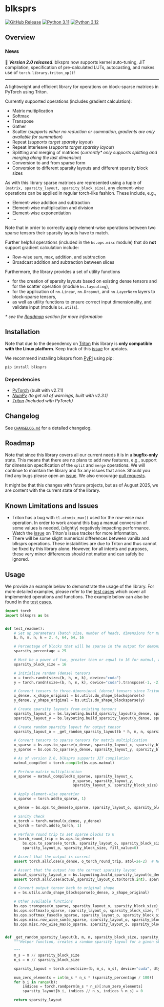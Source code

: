 # blksprs

[![GitHub Release](https://img.shields.io/github/v/release/FelixSchoen/blksprs?include_prereleases&label=Latest%20Release)](https://github.com/FelixSchoen/blksprs/releases)
[![Python 3.11](https://img.shields.io/badge/Python%20Version-3.11-blue)](https://www.python.org/downloads/release/python-3119/)
[![Python 3.12](https://img.shields.io/badge/Python%20Version-3.12-blue)](https://www.python.org/downloads/release/python-31210/)

## Overview

### News

🎉 ***Version 2.0 released***. blksprs now supports kernel auto-tuning, JIT compilation, specification of pre-calculated
LUTs, autocasting, and makes use of `torch.library.triton_op()`!

---

A lightweight and efficient library for operations on block-sparse matrices in PyTorch using Triton.

Currently supported operations (includes gradient calculation):

- Matrix multiplication
- Softmax
- Transpose
- Gather
- Scatter (_supports either no reduction or summation, gradients are only available for summation_)
- Repeat (_supports target sparsity layout_)
- Repeat Interleave (_supports target sparsity layout_)
- Splitting and merging of matrices (_currently* only supports splitting and merging along the last dimension_)
- Conversion to and from sparse form
- Conversion to different sparsity layouts and different sparsity block sizes

As with this library sparse matrices are represented using a tuple of `(matrix, sparsity_layout, sparsity_block_size)`,
any element-wise operations can be applied in regular torch-like fashion.
These include, e.g.,

- Element-wise addition and subtraction
- Element-wise multiplication and division
- Element-wise exponentiation
- ...

Note that in order to correctly apply element-wise operations between two sparse tensors their sparsity layouts have to
match.

Further helpful operations (included in the ``bs.ops.misc`` module) that do **not** support gradient calculation
include:

- Row-wise sum, max, addition, and subtraction
- Broadcast addition and subtraction between slices

Furthermore, the library provides a set of utility functions

- for the creation of sparsity layouts based on existing
  dense tensors and for the scatter operation (module ``bs.layouting``),
- for the application of ``nn.Linear``, ``nn.Dropout``, and ``nn.LayerNorm`` layers to block-sparse tensors,
- as well as utility functions to ensure correct input dimensionality, and validate input (module ``bs.utils``).

_* see the [Roadmap](#roadmap) section for more information_

## Installation

Note that due to the dependency on [Triton](https://github.com/triton-lang/triton) this library is **only compatible with the Linux platform**.
Keep track of this [issue](https://github.com/triton-lang/triton/issues/1640) for updates.

We recommend installing blksprs from [PyPI](https://pypi.org/project/blksprs/) using pip:

```pip install blksprs```

### Dependencies

- [PyTorch](https://pytorch.org/) (built with v2.7.1)
- _[NumPy](https://numpy.org/) (to get rid of warnings, built with v2.3.1)_
- _[Triton](https://github.com/triton-lang/triton) (included with PyTorch)_

## Changelog

See [`CHANGELOG.md`](https://github.com/FelixSchoen/blksprs/blob/main/CHANGELOG.md) for a detailed changelog.

## Roadmap

Note that since this library covers all our current needs it is in a **bugfix-only** state.
This means that there are no plans to add new features, e.g., support for dimension specification of the ``split`` and
``merge`` operations.
We will continue to maintain the library and fix any issues that arise.
Should you find any bugs please open an [issue](https://github.com/FelixSchoen/blksprs/issues).
We also encourage [pull requests](https://github.com/FelixSchoen/blksprs/pulls).

It might be that this changes with future projects, but as of August 2025, we are content with the current state of the
library.

## Known Limitations and Issues

- Triton has a bug with `tl.atomix_max()` used for the row-wise max operation.
  In order to work around this bug a manual conversion of some values is needed, (slightly) negatively impacting
  performance.
  Watch the [issue](https://github.com/triton-lang/triton/issues/6376) on Triton's issue tracker for more information.
- There will be some slight numerical differences between vanilla and blksprs operations.
  These instabilities are due to Triton and thus cannot be fixed by this library alone.
  However, for all intents and purposes, these very minor differences should not matter and can safely be ignored.

## Usage

We provide an example below to demonstrate the usage of the library.
For more detailed examples, please refer to
the [test cases](https://github.com/FelixSchoen/blksprs/blob/main/test/cases/test_blocksparse.py) which cover all
implemented operations and functions.
The example below can also be found in
the [test cases](https://github.com/FelixSchoen/blksprs/blob/main/test/cases/test_readme.py).

```python
import torch
import blksprs as bs


def test_readme():
    # Set up parameters (batch size, number of heads, dimensions for matrices (m, k) and (n, k))
    b, h, m, n, k = 2, 4, 64, 64, 16

    # Percentage of blocks that will be sparse in the output for demonstration purposes
    sparsity_percentage = 25

    # Must be a power of two, greater than or equal to 16 for matmul, and divide m, n, and k
    sparsity_block_size = 16

    # Initialise random (dense) tensors
    x = torch.randn(size=(b, h, m, k), device="cuda")
    y = torch.randn(size=(b, h, n, k), device="cuda").transpose(-1, -2).contiguous()

    # Convert tensors to three-dimensional (dense) tensors since Triton can only handle tensors of exactly three dimensions
    x_dense, x_shape_original = bs.utils.do_shape_blocksparse(x)
    y_dense, y_shape_original = bs.utils.do_shape_blocksparse(y)

    # Create sparsity layouts from existing tensors
    sparsity_layout_x = bs.layouting.build_sparsity_layout(x_dense, sparsity_block_size)
    sparsity_layout_y = bs.layouting.build_sparsity_layout(y_dense, sparsity_block_size)

    # Create random sparsity layout for output tensor
    sparsity_layout_o = _get_random_sparsity_layout(b * h, m, n, sparsity_block_size, sparsity_percentage)

    # Convert tensors to sparse tensors for matrix multiplication
    x_sparse = bs.ops.to_sparse(x_dense, sparsity_layout_x, sparsity_block_size)
    y_sparse = bs.ops.to_sparse(y_dense, sparsity_layout_y, sparsity_block_size)

    # As of version 2.0, blksprs supports JIT compilation
    matmul_compiled = torch.compile(bs.ops.matmul)

    # Perform matrix multiplication
    o_sparse = matmul_compiled(x_sparse, sparsity_layout_x,
                               y_sparse, sparsity_layout_y,
                               sparsity_layout_o, sparsity_block_size)

    # Apply element-wise operation
    o_sparse = torch.add(o_sparse, 1)

    o_dense = bs.ops.to_dense(o_sparse, sparsity_layout_o, sparsity_block_size)

    # Sanity check
    o_torch = torch.matmul(x_dense, y_dense)
    o_torch = torch.add(o_torch, 1)

    # Perform round trip to set sparse blocks to 0
    o_torch_round_trip = bs.ops.to_dense(
        bs.ops.to_sparse(o_torch, sparsity_layout_o, sparsity_block_size),
        sparsity_layout_o, sparsity_block_size, fill_value=0)

    # Assert that the output is correct
    assert torch.allclose(o_dense, o_torch_round_trip, atol=2e-2)  # Note that small numerical differences are expected

    # Assert that the output has the correct sparsity layout
    actual_sparsity_layout_o = bs.layouting.build_sparsity_layout(o_dense, sparsity_block_size)
    assert torch.allclose(actual_sparsity_layout_o.to(torch.int), sparsity_layout_o)

    # Convert output tensor back to original shape
    o = bs.utils.undo_shape_blocksparse(o_dense, x_shape_original)

    # Other available functions
    bs.ops.transpose(o_sparse, sparsity_layout_o, sparsity_block_size)
    bs.ops.softmax(o_sparse, sparsity_layout_o, sparsity_block_size, flag_fused=False)
    bs.ops.softmax_fused(o_sparse, sparsity_layout_o, sparsity_block_size) # Significantly faster version that requires that rows of matrix fit into memory (default if flag is not set)
    bs.ops.misc.row_wise_sum(o_sparse, sparsity_layout_o, sparsity_block_size)
    bs.ops.misc.row_wise_max(o_sparse, sparsity_layout_o, sparsity_block_size)


def _get_random_sparsity_layout(b, m, n, sparsity_block_size, sparsity_percentage):
    """Helper function, creates a random sparsity layout for a given shape with a given percentage of blocks marked as sparse.

    """
    m_s = m // sparsity_block_size
    n_s = n // sparsity_block_size

    sparsity_layout = torch.ones(size=(b, m_s, n_s), device="cuda", dtype=torch.int)

    num_zero_elements = int(m_s * n_s * (sparsity_percentage / 100))
    for b_i in range(b):
        indices = torch.randperm(m_s * n_s)[:num_zero_elements]
        sparsity_layout[b_i, indices // n_s, indices % n_s] = 0

    return sparsity_layout
```